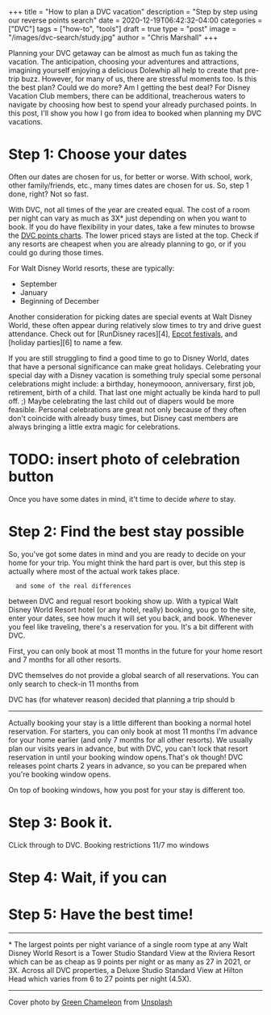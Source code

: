 +++
title = "How to plan a DVC vacation"
description = "Step by step using our reverse points search"
date = 2020-12-19T06:42:32-04:00
categories = ["DVC"]
tags = ["how-to", "tools"]
draft = true
type = "post"
image = "/images/dvc-search/study.jpg"
author = "Chris Marshall"
+++

Planning your DVC getaway can be almost as much fun as taking the vacation. The
anticipation, choosing your adventures and attractions, imagining yourself
enjoying a delicious Dolewhip all help to create that pre-trip buzz. However,
for many of us, there are stressful moments too. Is this the best plan? Could we
do more? Am I getting the best deal? For Disney Vacation Club members, there can
be additional, treacherous waters to navigate by choosing how best to spend your
already purchased points. In this post, I'll show you how I go from idea to
booked when planning my DVC vacations.

<!--more-->

# Step 1: Choose your dates

Often our dates are chosen for us, for better or worse. With school, work,
other family/friends, etc., many times dates are chosen for us. So, step 1 done,
right? Not so fast.

With DVC, not all times of the year are created equal. The cost of a room per
night can vary as much as 3X* just depending on when you want to book. If you
do have flexibility in your dates, take a few minutes to browse the [DVC points
charts][3]. The lower priced stays are listed at the top. Check if any resorts
are cheapest when you are already planning to go, or if you could go during
those times.

For Walt Disney World resorts, these are typically: 

- September
- January
- Beginning of December

Another consideration for picking dates are special events at Walt Disney World,
these often appear during relatively slow times to try and drive guest
attendance. Check out for [RunDisney races][4], [Epcot festivals][5], and
[holiday parties][6] to name a few.

If you are still struggling to find a good time to go to Disney World, dates
that have a personal significance can make great holidays. Celebrating your
special day with a Disney vacation is something truly special some personal
celebrations might include: a birthday, honeymooon, anniversary, first job,
retirement, birth of a child. That last one might actually be kinda hard to
pull off. ;) Maybe celebrating the last child out of diapers would be more
feasible. Personal celebrations are great not only because of they often don't
coincide with already busy times, but Disney cast members are always bringing a
little extra magic for celebrations.

# __TODO: insert photo of celebration button__

Once you have some dates in mind, it't time to decide _where_ to stay.

# Step 2: Find the best stay possible

So, you've got some dates in mind and you are ready to decide on your home for
your trip. You might think the hard part is over, but this step is actually
where most of the actual work takes place.

 
  
   
    
      and some of the real differences
between DVC and regual resort booking show up. With a typical Walt Disney World
Resort hotel (or any hotel, really) booking, you go to the site, enter your dates, see how much it
will set you back, and book. Whenever you feel like traveling, there's a reservation for you. It's a bit different with DVC.

First, you can only book at most 11 months in the future for your home resort and 7 months for all other resorts. 

DVC themselves do not provide a global search of all reservations. You can only
search to check-in 11 months from 

DVC has (for whatever
reason) decided that planning a trip should b

-------------

Actually booking your stay is a little different than booking a normal hotel reservation. For starters, you can only book at most 11 months I'm advance for your home earlier (and only 7 months for all other resorts). We usually plan our visits years in advance, but with DVC, you can't lock that resort reservation in until your booking window opens.That's ok though! DVC releases point charts 2 years in advance, so you can be prepared when you're booking window opens.

On top of booking windows, how you post for your stay is different too. 

# Step 3: Book it.

CLick through to DVC.
Booking restrictions
  11/7 mo windows

# Step 4: Wait, if you can

# Step 5: Have the best time!



-------
\* The largest points per night variance of a single room type at any Walt
    Disney World Resort is a Tower Studio Standard View at the Riviera Resort
    which can be as cheap as 9 points per night or as many as 27 in 2021, or
    3X. Across all DVC properties, a Deluxe Studio Standard View at Hilton
    Head which varies from 6 to 27 points per night (4.5X).

------------


Cover photo by [Green Chameleon][1] from [Unsplash][2]


[1]: https://unsplash.com/@craftedbygc?utm_source=unsplash&amp;utm_medium=referral&amp;utm_content=creditCopyText
[2]: https://unsplash.com/?utm_source=unsplash&utm_medium=referral&utm_content=creditCopyText
[3]: 
[4]:
[5]:
[6]:

